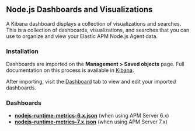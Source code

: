 ## Node.js Dashboards and Visualizations

A Kibana dashboard displays a collection of visualizations and searches.
This is a collection of dashboards, visualizations, and searches that you can use to organize and view your Elastic APM Node.js Agent data.

### Installation

Dashboards are imported on the **Management > Saved objects** page.
Full documentation on this process is available in [Kibana](https://www.elastic.co/guide/en/kibana/current/managing-saved-objects.html).

After importing, visit the [Dashboard](https://www.elastic.co/guide/en/kibana/current/dashboard.html) tab to view and edit your imported dashboards.

### Dashboards

- [**nodejs-runtime-metrics-6.x.json**](nodejs-runtime-metrics-6.x.json) (when using APM Server 6.x)
- [**nodejs-runtime-metrics-7.x.json**](nodejs-runtime-metrics-7.x.json) (when using APM Server 7.x)

